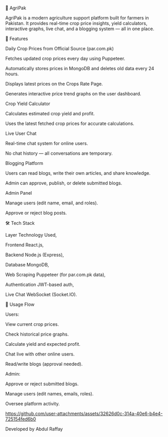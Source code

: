 🌾 AgriPak

AgriPak is a modern agriculture support platform built for farmers in Pakistan. It provides real-time crop price insights, yield calculators, interactive graphs, live chat, and a blogging system — all in one place.

🚀 Features

Daily Crop Prices from Official Source (par.com.pk)

Fetches updated crop prices every day using Puppeteer.

Automatically stores prices in MongoDB and deletes old data every 24 hours.

Displays latest prices on the Crops Rate Page.

Generates interactive price trend graphs on the user dashboard.

Crop Yield Calculator

Calculates estimated crop yield and profit.

Uses the latest fetched crop prices for accurate calculations.

Live User Chat

Real-time chat system for online users.

No chat history — all conversations are temporary.

Blogging Platform

Users can read blogs, write their own articles, and share knowledge.

Admin can approve, publish, or delete submitted blogs.

Admin Panel

Manage users (edit name, email, and roles).

Approve or reject blog posts.

🛠️ Tech Stack

Layer	Technology Used,

Frontend	React.js,

Backend	Node.js (Express),

Database	MongoDB,

Web Scraping	Puppeteer (for par.com.pk data),

Authentication	JWT-based auth,

Live Chat	WebSocket (Socket.IO).

💬 Usage Flow

Users:

View current crop prices.

Check historical price graphs.

Calculate yield and expected profit.

Chat live with other online users.

Read/write blogs (approval needed).

Admin:

Approve or reject submitted blogs.

Manage users (edit names, emails, roles).

Oversee platform activity.



https://github.com/user-attachments/assets/32626d0c-314a-40e6-b4e4-725154fed6b0


Developed by Abdul Raffay
